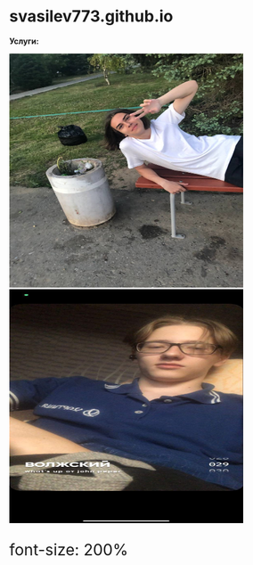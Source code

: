 # svasilev773.github.io
<html>
<head>
<meta charset="utf-8">
</head>
<body>
<p><strong>Услуги:</strong></p>
<p><img src="photo_2022-09-10_13-25-15.jpg" alt="Фотография 1" width="420" height="420">
<img src="photo_2022-09-10_13-28-27.jpg" alt="Фотография 1" width="420" height="420">
</p>
</body>
</html>
<p style="font-size:200%"> font-size: 200%</p>
